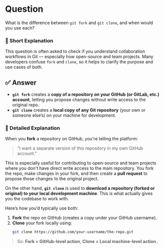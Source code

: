 # Question  
What is the difference between `git fork` and `git clone`, and when would you use each?

### 📝 Short Explanation  
This question is often asked to check if you understand collaboration workflows in Git — especially how open-source and team projects. Many developers confuse `fork` and `clone`, so it helps to clarify the purpose and use cases of both.

## ✅ Answer  
- **`git fork`** creates a **copy of a repository on your GitHub (or GitLab, etc.) account**, letting you propose changes without write access to the original repo.
- **`git clone`** creates a **local copy of any Git repository** (your own or someone else’s) on your machine for development.

### 📘 Detailed Explanation  
When you **fork** a repository on GitHub, you're telling the platform:  
> "I want a separate version of this repository in my own GitHub account."

This is especially useful for contributing to open-source and team projects where you don't have direct write access to the main repository. You fork the repo, make changes in your fork, and then create a **pull request** to propose those changes to the original project.

On the other hand, **`git clone`** is used to **download a repository (forked or original) to your local development machine**. This is what actually gives you the codebase to work with.

Here’s how you’d typically use both:
1. **Fork** the repo on GitHub (creates a copy under your GitHub username).
2. **Clone** your fork locally using:  
   ```bash
   git clone https://github.com/your-username/the-repo.git
   ```

> So: **Fork = GitHub-level action**, **Clone = Local machine-level action**..


